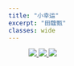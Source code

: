 ```yaml
---
title: "小幸运"
excerpt: "田馥甄"
classes: wide
---
```


<figure class="third">
    <a href="/guitar/assets/chord/a-bit-of-luck-1.jpg">
        <img src="/guitar/assets/chord/a-bit-of-luck-1.jpeg">
    </a>
    <a href="/guitar/assets/chord/a-bit-of-luck-2.jpeg">
        <img src="/guitar/assets/chord/a-bit-of-luck-2.jpeg">
    </a>
    <a href="/guitar/assets/chord/a-bit-of-luck-3.jpeg">
        <img src="/guitar/assets/chord/a-bit-of-luck-3.jpeg">
    </a>
</figure>
